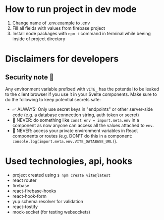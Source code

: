 # How to run project in dev mode

1. Change name of .env.example to .env
2. Fill all fields with values from firebase project
3. Install node packages with `npm i` command in terminal while beeing inside of project directory

# Disclaimers for developers

<h2>
  <a name="security-note" href="#security-note">
  </a>
  Security note 🔐
</h2>
<p>Any environment variable prefixed with <code>VITE_</code> has the potential to be leaked to the client browser if you use it in your Svelte components. Make sure to do the following to keep potential secrets safe:</p>
<ul>
<li>✅ ALWAYS: Only use secret keys in "endpoints" or other server-side code (e.g. a database connection string, auth token or secret)</li>
<li>🛑 NEVER: do something like <code>const env = import.meta.env</code> in a component as now anyone can access all the values attached to <code>env</code>.</li>
<li>🛑 NEVER: access your private environment variables in React components or routes (e.g. DON'T do this in a component: <code>console.log(import.meta.env.VITE_DATABASE_URL)</code>).</li>
</ul>

# Used technologies, api, hooks

- project created using `$ npm create vite@latest`
- react router
- firebase
- react-firebase-hooks
- react-hook-form
- yup schema resolver for validation
- react-tostify
- mock-socket (for testing websockets)
